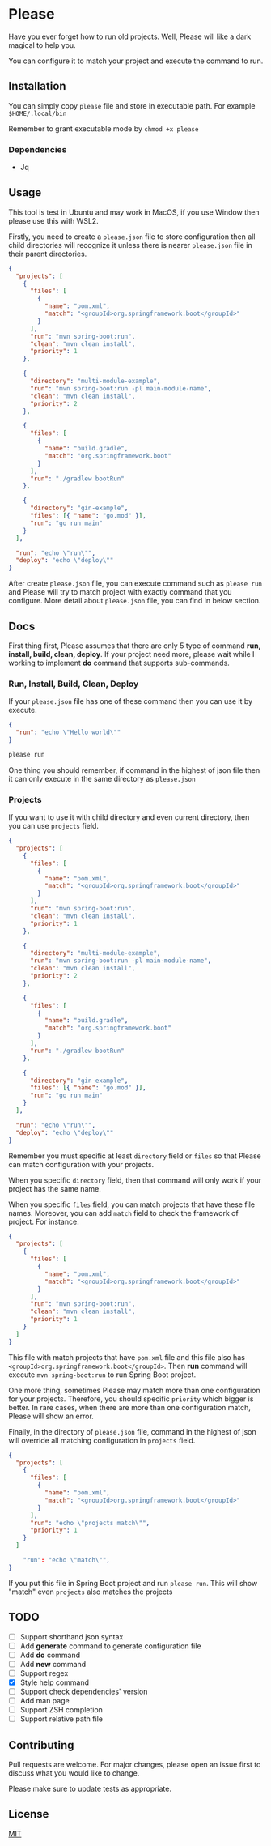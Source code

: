 # Please

Have you ever forget how to run old projects. Well, Please will like a dark magical
to help you.

You can configure it to match your project and execute the command to run.

## Installation

You can simply copy `please` file and store in executable path. For example
`$HOME/.local/bin`

Remember to grant executable mode by `chmod +x please`

### Dependencies

- Jq

## Usage

This tool is test in Ubuntu and may work in MacOS, if you use Window then please
use this with WSL2.

Firstly, you need to create a `please.json` file to store configuration then all
child directories will recognize it unless there is nearer `please.json` file
in their parent directories.

```json
{
  "projects": [
    {
      "files": [
        {
          "name": "pom.xml",
          "match": "<groupId>org.springframework.boot</groupId>"
        }
      ],
      "run": "mvn spring-boot:run",
      "clean": "mvn clean install",
      "priority": 1
    },

    {
      "directory": "multi-module-example",
      "run": "mvn spring-boot:run -pl main-module-name",
      "clean": "mvn clean install",
      "priority": 2
    },

    {
      "files": [
        {
          "name": "build.gradle",
          "match": "org.springframework.boot"
        }
      ],
      "run": "./gradlew bootRun"
    },

    {
      "directory": "gin-example",
      "files": [{ "name": "go.mod" }],
      "run": "go run main"
    }
  ],

  "run": "echo \"run\"",
  "deploy": "echo \"deploy\""
}
```

After create `please.json` file, you can execute command such as `please run` and
Please will try to match project with exactly command that you configure. More
detail about `please.json` file, you can find in below section.

## Docs

First thing first, Please assumes that there are only 5 type of command
**run, install, build, clean, deploy**. If your project need more, please wait
while I working to implement **do** command that supports sub-commands.

### Run, Install, Build, Clean, Deploy

If your `please.json` file has one of these command then you can use it by execute.

```json
{
  "run": "echo \"Hello world\""
}
```

```bash
please run
```

One thing you should remember, if command in the highest of json file then it
can only execute in the same directory as `please.json`

### Projects

If you want to use it with child directory and even current directory, then you
can use `projects` field.

```json
{
  "projects": [
    {
      "files": [
        {
          "name": "pom.xml",
          "match": "<groupId>org.springframework.boot</groupId>"
        }
      ],
      "run": "mvn spring-boot:run",
      "clean": "mvn clean install",
      "priority": 1
    },

    {
      "directory": "multi-module-example",
      "run": "mvn spring-boot:run -pl main-module-name",
      "clean": "mvn clean install",
      "priority": 2
    },

    {
      "files": [
        {
          "name": "build.gradle",
          "match": "org.springframework.boot"
        }
      ],
      "run": "./gradlew bootRun"
    },

    {
      "directory": "gin-example",
      "files": [{ "name": "go.mod" }],
      "run": "go run main"
    }
  ],

  "run": "echo \"run\"",
  "deploy": "echo \"deploy\""
}
```

Remember you must specific at least `directory` field or `files` so that Please
can match configuration with your projects.

When you specific `directory` field, then that command will only work if your project
has the same name.

When you specific `files` field, you can match projects that have these file names.
Moreover, you can add `match` field to check the framework of project. For
instance.

```json
{
  "projects": [
    {
      "files": [
        {
          "name": "pom.xml",
          "match": "<groupId>org.springframework.boot</groupId>"
        }
      ],
      "run": "mvn spring-boot:run",
      "clean": "mvn clean install",
      "priority": 1
    }
  ]
}
```

This file with match projects that have `pom.xml` file and this file also has
`<groupId>org.springframework.boot</groupId>`. Then **run** command will
execute `mvn spring-boot:run` to run Spring Boot project.

One more thing, sometimes Please may match more than one configuration for your
projects. Therefore, you should specific `priority` which bigger is better. In
rare cases, when there are more than one configuration match, Please will show
an error.

Finally, in the directory of `please.json` file, command in the highest of json
will override all matching configuration in `projects` field.

```json
{
  "projects": [
    {
      "files": [
        {
          "name": "pom.xml",
          "match": "<groupId>org.springframework.boot</groupId>"
        }
      ],
      "run": "echo \"projects match\"",
      "priority": 1
    }
  ]

    "run": "echo \"match\"",
}
```

If you put this file in Spring Boot project and run `please run`. This will
show "match" even `projects` also matches the projects

## TODO

- [ ] Support shorthand json syntax
- [ ] Add **generate** command to generate configuration file
- [ ] Add **do** command
- [ ] Add **new** command
- [ ] Support regex
- [x] Style help command
- [ ] Support check dependencies' version
- [ ] Add man page
- [ ] Support ZSH completion
- [ ] Support relative path file

## Contributing

Pull requests are welcome. For major changes,
please open an issue first to discuss what you would like to change.

Please make sure to update tests as appropriate.

## License

[MIT](https://choosealicense.com/licenses/mit/)
